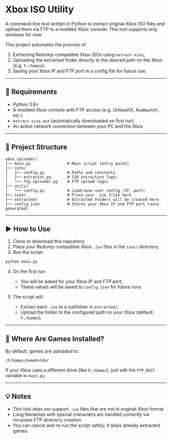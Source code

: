 # Xbox ISO Utility

A command-line tool written in Python to extract original Xbox ISO files and upload them via FTP to a modded Xbox console.
This tool supports only windows for now

This project automates the process of:
1. Extracting Redump-compatible Xbox ISOs using `extract-xiso`;
2. Uploading the extracted folder directly to the desired path on the Xbox (e.g. `F:/Games`);
3. Saving your Xbox IP and FTP port in a config file for future use.

---

## 🔧 Requirements

- Python 3.8+
- A modded Xbox console with FTP access (e.g. UnleashX, Avalaunch, etc.)
- `extract-xiso.exe` (automatically downloaded on first run)
- An active network connection between your PC and the Xbox

---

## 📂 Project Structure

```
xbox_uploader/
├── main.py                # Main script (entry point)
├── core/
│   ├── config.py          # Paths and constants
│   ├── extractor.py       # ISO extraction logic
│   └── ftp_uploader.py    # FTP upload logic
├── utils/
│   └── config.py          # Load/save user config (IP, port)
├── isos/                  # Place your .iso files here
├── extracted/             # Extracted folders will be created here
├── config.json            # Stores your Xbox IP and FTP port (auto-generated)
```

---

## ▶️ How to Use

1. Clone or download this repository.
2. Place your Redump-compatible Xbox `.iso` files in the `isos/` directory.
3. Run the script:

```bash
python main.py
```

4. On the first run:
   - You will be asked for your Xbox IP and FTP port;
   - These values will be saved to `config.json` for future runs.

5. The script will:
   - Extract each `.iso` to a subfolder in `extracted/`;
   - Upload the folder to the configured path on your Xbox (default: `F:/Games`).

---

## 💾 Where Are Games Installed?

By default, games are uploaded to:

```
/F/Games/GameFolder
```

If your Xbox uses a different drive (like `E:/Games`), just edit the `FTP_DEST` variable in `main.py`.

---

## 💡 Notes

- This tool does not support `.iso` files that are not in original Xbox format.
- Long filenames with special characters are handled correctly via recursive FTP directory creation.
- You can cancel and re-run the script safely; it skips already extracted games.
